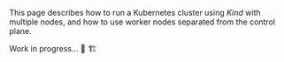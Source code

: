 This page describes how to run a Kubernetes cluster using *Kind* with multiple nodes, and how to use worker nodes separated from the control plane.

Work in progress... 🚧 🏗️
